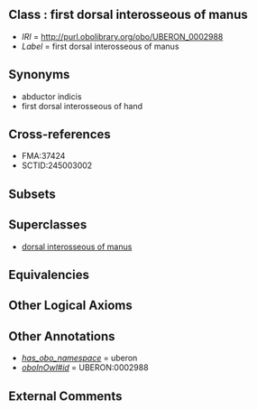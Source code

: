 
## Class : first dorsal interosseous of manus

 * *IRI* = http://purl.obolibrary.org/obo/UBERON_0002988
 * *Label* = first dorsal interosseous of manus

## Synonyms

 * abductor indicis
 * first dorsal interosseous of hand

## Cross-references

 * FMA:37424
 * SCTID:245003002

## Subsets


## Superclasses

 * [dorsal interosseous of manus](../../UBERON/03/UBERON_0001503.md)

## Equivalencies


## Other Logical Axioms


## Other Annotations

 * *[has_obo_namespace](../../ce/oboInOwl#hasOBONamespace.md)* = uberon
 * *[oboInOwl#id](../../id/oboInOwl#id.md)* = UBERON:0002988

## External Comments

